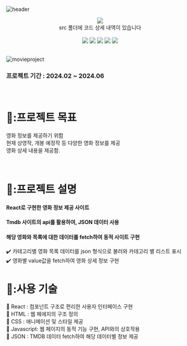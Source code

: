 ![header](https://capsule-render.vercel.app/api?type=venom&color=0:7B68EECD,100:AFEEEE&height=200&text=영화%20정보%20제공%20사이트&fontColor=000000&fontSize=50&width=700&fontAlignY=35)

<div align = "center">

<a href="https://[sangjihan.github.io/MovieCloud/](https://sangjihan.github.io/movie_cloud/)" target="_blank">
 <img src="https://img.shields.io/badge/SITE-778899?style=for-the-badge&color=000000">
</a>
</div>

<div align = "center"> src 폴더에 코드 상세 내역이 있습니다 </div>

<br>

<div align = "center">
    <img src="https://img.shields.io/badge/React-778899?style=for-the-badge&logo=React&logoColor=00BFFF&color=E6E6FA">
    <img src="https://img.shields.io/badge/HTML-0000CD?style=for-the-badge&logo=html5&logoColor=white&color=DC143C">
    <img src="https://img.shields.io/badge/css-ADD8E6?style=for-the-badge&logo=css3&logoColor=00CED1&color=000080">
    <img src="https://img.shields.io/badge/Javascript-90EE90?style=for-the-badge&logo=javascript&logoColor=FFFF00&color=808080">
    <img src="https://img.shields.io/badge/JSON-778899?style=for-the-badge&logo=javascript&logoColor=FF8C00&color=9932CC">
</div>

<br>

![movieproject](https://github.com/SangjiHan/MovieCloud/assets/133099077/814f69e8-6a23-4df6-b8b8-71d5b5268c96)



### 프로젝트 기간 : 2024.02 ~ 2024.06 </div> <br/><br/><br/>  

 # 🚴:프로젝트 목표  
 영화 정보를 제공하기 위함 <br/>
 현재 상영작, 개봉 예정작 등 다양한 영화 정보를 제공 <br/> 
 영화 상세 내용을 제공함. <br/><br/><br/> 

 # 🎥:프로젝트 설명  
 #### React로 구현한 영화 정보 제공 사이트 <br/>
 #### Tmdb 사이트의 api를 활용하여, JSON 데이터 사용 <br/>
 #### 해당 영화와 목록에 대한 데이터를 fetch하여 동적 사이트 구현 <br/> 
 :heavy_check_mark:  카테고리별 영화 목록 데이터를 json 형식으로 불러와 카테고리 별 리스트 표시  <br/> 
 :heavy_check_mark:  영화별 value값을 fetch하여 영화 상세 정보 구현
 
 # 🧰:사용 기술
 :small_blue_diamond:  React : 컴포넌트 구조로 편리한 사용자 인터페이스 구현 <br/>
 :small_blue_diamond:  HTML : 웹 페에지의 구조 정의 <br/>
 :small_blue_diamond:  CSS : 애니메이션 및 스타일 제공 <br/>
 :small_blue_diamond:  Javascript: 웹 페이지의 동적 기능 구현, API와의 상호작용 <br/>
 :small_blue_diamond:  JSON : TMDB 데이터 fetch하여 해당 데이터별 정보 제공 <br/>

